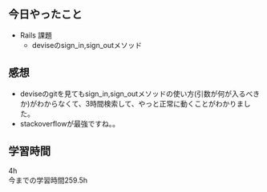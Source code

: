 ## 今日やったこと
- Rails 課題 
  - deviseのsign_in,sign_outメソッド

## 感想
- deviseのgitを見てもsign_in,sign_outメソッドの使い方(引数が何が入るべきか)がわからなくて、3時間検索して、やっと正常に動くことがわかりました。
- stackoverflowが最強ですね。。

## 学習時間
4h  
今までの学習時間259.5h 

